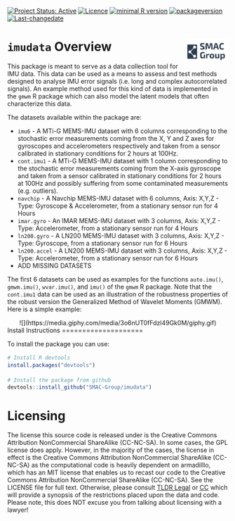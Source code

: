 
<!-- README.md is generated from README.Rmd. Please edit that file -->
<!--[![Travis-CI Build Status](https://travis-ci.org/SMAC-Group/imudata.svg?branch=master)](https://travis-ci.org/SMAC-Group/imudata)-->
[![Project Status: Active](http://www.repostatus.org/badges/latest/active.svg)](http://www.repostatus.org/#active) [![Licence](https://img.shields.io/badge/licence-CC%20BY--NC--SA%204.0-blue.svg)](https://www.gnu.org/licenses/gpl-3.0.en.html) [![minimal R version](https://img.shields.io/badge/R%3E%3D-3.4.0-6666ff.svg)](https://cran.r-project.org/) [![packageversion](https://img.shields.io/badge/Package%20version-0.1.0-orange.svg?style=flat-square)](commits/develop) [![Last-changedate](https://img.shields.io/badge/last%20change-2018--02--11-yellowgreen.svg)](/commits/master)

`imudata` Overview <a href="https://smac-group.com/"><img src="man/figures/logo.png" align="right" style="width: 20%; height: 20%"/></a>
========================================================================================================================================

This package is meant to serve as a data collection tool for IMU data. This data can be used as a means to assess and test methods designed to analyse IMU error signals (i.e. long and complex autocorrelated signals). An example method used for this kind of data is implemented in the `gmwm` R package which can also model the latent models that often characterize this data.

The datasets available within the package are:

-   `imu6` - A MTi-G MEMS-IMU dataset with 6 columns corresponding to the stochastic error measurements coming from the X, Y and Z axes for gyroscopes and accelerometers respectively and taken from a sensor calibrated in stationary conditions for 2 hours at 100Hz.
-   `cont.imu1` - A MTi-G MEMS-IMU dataset with 1 column corresponding to the stochastic error measurements coming from the X-axis gyroscope and taken from a sensor calibrated in stationary conditions for 2 hours at 100Hz and possibly suffering from some contaminated measurements (e.g. outliers).
-   `navchip` - A Navchip MEMS-IMU dataset with 6 columns, Axis: X,Y,Z - Type: Gyroscope & Accelerometer, from a stationary sensor run for 4 Hours
-   `imar.gyro` - An IMAR MEMS-IMU dataset with 3 columns, Axis: X,Y,Z - Type: Accelerometer, from a stationary sensor run for 4 Hours
-   `ln200.gyro` - A LN200 MEMS-IMU dataset with 3 columns, Axis: X,Y,Z - Type: Gyroscope, from a stationary sensor run for 6 Hours
-   `ln200.accel` - A LN200 MEMS-IMU dataset with 3 columns, Axis: X,Y,Z - Type: Accelerometer, from a stationary sensor run for 6 Hours
-   ADD MISSING DATASETS

The first 6 datasets can be used as examples for the functions `auto.imu()`, `gmwm.imu()`, `wvar.imu()`, and `imu()` of the `gmwm` R package. Note that the `cont.imu1` data can be used as an illustration of the robustness properties of the robust version the Generalized Method of Wavelet Moments (GMWM). Here is a simple example:

<center>
![](https://media.giphy.com/media/3o6nUT0fFdzl49Gk0M/giphy.gif)
</center>
Install Instructions
====================

To install the package you can use:

``` r
# Install R devtools
install.packages("devtools")

# Install the package from github
devtools::install_github("SMAC-Group/imudata")
```

Licensing
=========

The license this source code is released under is the Creative Commons Attribution NonCommercial ShareAlike (CC-NC-SA). In some cases, the GPL license does apply. However, in the majority of the cases, the license in effect is the Creative Commons Attribution NonCommercial ShareAlike (CC-NC-SA) as the computational code is heavily dependent on armadilllo, which has an MIT license that enables us to recast our code to the Creative Commons Attribution NonCommercial ShareAlike (CC-NC-SA). See the LICENSE file for full text. Otherwise, please consult [TLDR Legal](https://tldrlegal.com/license/creative-commons-attribution-noncommercial-sharealike-(cc-nc-sa)) or [CC](https://creativecommons.org/licenses/by-nc-sa/4.0/#) which will provide a synopsis of the restrictions placed upon the data and code. Please note, this does NOT excuse you from talking about licensing with a lawyer!
